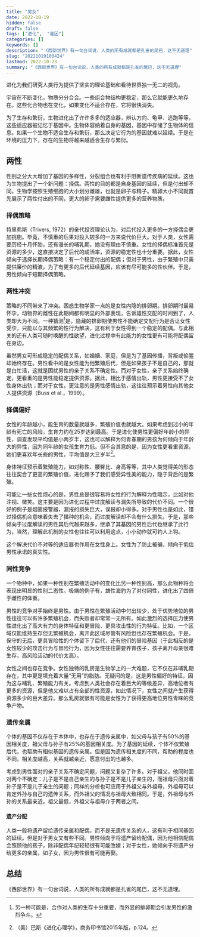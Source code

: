 ```yaml
---
title: "男女"
date: 2022-10-19
hidden: false
draft: false
tags: ["进化",  "基因"]
categories: []
keywords: []
description: "《西部世界》有一句台词说，人类的所有成就都是孔雀的尾巴，这不无道理"
slug: "20221019100424"
lastmod: 2022-10-23
summary: "《西部世界》有一句台词说，人类的所有成就都是孔雀的尾巴，这不无道理"
---
```

进化为我们研究人类行为提供了坚实的理论基础和看待世界独一无二的视角。

宇宙在不断变化，物质分分合合。一些组合物结构更稳定，那么它就能更久地存在。这些化合物也在变化，如果变化不适合存在，它将很快消失。

为了生存和繁衍，生物进化出了许许多多的适应器，辨认方向、龟甲、逃跑等等，这些适应器被记忆于基因中。生物体容纳着自身的基因，基因中存储了生物体的信息。如果一个生物不适合生存和繁衍，那么决定它行为的基因就难以延续。于是在环境的压力下，存在的生物将越来越适合生存与繁衍。

## 两性
性别之分大大增加了基因的多样性，分裂组合也有利于阻断遗传疾病的延续。这也为生物提出了一个新问题：择偶。两性的目的都是自身基因的延续，但是付出却不同。生物学按照生殖细胞的大小划分雌雄，也就是卵子与精子。精卵大小不同就首先展示了两性付出的不同，更大的卵子需要雌性提供更多的营养物质。

### 择偶策略
特里弗斯（Trivers, 1972）的亲代投资理论认为，对后代投入更多的一方择偶会更加挑剔。毕竟，不慎重的后果对投入较多的一方来说代价巨大。对于人类，女性需要历经十月怀胎，还有漫长的哺乳期，她没有理由不慎重。女性的择偶标准首先是资源的多少，这直接决定了后代的成活率，资源的稳定性也十分重要。据此，女性倾向于选择长期择偶策略：有一个稳定付出的配偶；但对于男性，由于繁殖中只需提供廉价的精液，为了有更多的后代延续基因，应该有尽可能多的性伙伴。于是，男性倾向于短期择偶策略。

### 两性冲突
策略的不同带来了冲突。困惑生物学家一点的是女性内隐的排卵期。排卵期时最易怀孕，动物界的雌性在此期间都有明显的外部表现，告诉雄性交配的时间到了，人类却大为不同。一种猜测[^1]是，隐藏的排卵期使男性不能确定交配行为是否让女性受孕，只能以与其频繁的性行为解决，这有利于女性得到一个稳定的配偶。与此相关的还有人类可随时唤醒的性欲望，进化过程中有此能力的女性更有可能将配偶留在身边。

虽然男女可形成稳定的配偶关系，如婚姻、家庭，但是为了基因传播，背叛或偷腥却始终存在。男性看中的是女性能为他繁殖后代，但是如果孩子不是自己的，那就是白忙活，这就是困扰男性的亲子关系不确定性。而对于女性，亲子关系始终确定，更看重的是男性能稳定提供资源。据此，相比于感情出轨，男性更接受不了女性身体出轨；而对于女性，更注意的是男性感情出轨，这往往预示着男性向其他女人提供资源（Buss et al.，1999）。

### 择偶偏好
女性的年龄越小，能生育的数量就越多，繁殖价值也就越大。如果考虑到过小的年龄有死亡的风险，生育力约在25岁达到最高。于是进化使男性更偏好年龄小的异性，调查发现平均值是小两岁半，这也可以解释为何青春期的男孩为何倾向于年龄大的异性，因为同年龄的女孩生育力低。但不合其意的是，因为女性更看重资源，她们更喜欢年长些的男性，平均值是大三岁半[^2]。

身体特征预示着繁殖能力，如对称性、腰臀比、身高等等，其中人类觉得美的形态往往契合了更高的繁殖价值，进化赐予了我们感受异性美的能力，隐于背后的是繁殖。

可能让一些女性烦心的是，男性总是很容易将女性的行为解释为性暗示，比如对他注视、微笑。这主要是因为进化过程中过度解读与漏失所导致的代价不同。一个很好的例子是烟雾报警器，漏报的损失巨大，误报却小得多。对于男性也是如此，错过择偶机会意味着失去了播种的机会，而过度解读却不会有什么损失。于是，那些倾向于过度解读的男性其后代越来越多，继承了其基因的男性后代也继承了此行为，当然，理解此机制的女性也往往可以利用这点，小小动作就可钓人上钩。

这个解决代价不对等的适应器也作用在女性身上。女性为了防止被骗，倾向于低估男性承诺的真实性。

### 同性竞争
一个物种中，如果一种性别在繁殖活动中的变化比另一种性别高，那么此物种将会表现出明显的性别二态性。极端的例子有，雄性海豹为了对付同性，进化出了四倍于雌性的体重。

男性的竞争对手始终是男性。由于男性在繁殖活动中付出较少，处于优势地位的男性往往可以有许多繁殖机会，而失败者却常常一无所有。如此激烈的选择压力使男性进化出了高大有力的身体特征和更冒险、更具攻击性的行为特征。比如，一个区域仅能维持生存但无繁殖机会，离开此区域尽管有风险但也存在繁殖机会。于是，保守的无后，更具冒险性的个体留下了后代，还有他们的冒险基因（于此相反的是女性较少的攻击行为与冒险行为，因为女性往往需要养育孩子，孩子离开母亲很难生存，高风险活动的代价太高）。

女性之间也存在竞争。女性独特的乳房是生物学上的一大难题，它不仅在非哺乳期存在，其中更是填充着大量“无用”的脂肪。无疑问的是，这是男性偏好的特征，因为这与哺乳、繁殖能力有关。考虑到人类社会存在着巨大的等级差异，高地位者有更多的资源，但是他又难以占有全部的性资源，如此情况下，女性之间就产生获得资源多少的巨大差异。那么乳房就很有可能是女性为了获得更高地位男性青睐的竞争产物。


### 遗传亲属
个体的基因不仅存在于本体中，也存在于遗传亲属中，如父母与孩子有50%的基因相关度，祖父母与孙子有25%的基因相关度。为了基因的延续，个体不仅繁殖后代，也帮助有相似基因的遗传亲属。但是因为遗传相关度的不同，帮助的程度也不同。相关度越高，关系就越亲近，愿意付出的也越多。

考虑到男性面对的亲子关系不确定问题，问题又复杂了许多。对于祖父，他同时面对两个不确定：儿子是不是自己亲生的与孙子是不是儿子亲生的，而祖母只面对着孙子是不是儿子亲生的问题；同样的分析也可应用于外祖父与外祖母，外祖母可以肯定外孙与自己的遗传关系，而外祖父的情况与祖母大致相同。于是，外祖母与外孙的关系最亲近，祖父最低，外祖父与祖母介于两者之间。

#### 遗产分配
人类一般将遗产留给遗传亲属和配偶，而不是无遗传关系的人，这有利于相同基因的延续。但是对于男女又有些不同。男性倾向于将遗产留给配偶，因为他相信配偶会照顾他的孩子，除非配偶年纪轻轻很有可能改嫁；对于女性，她倾向于将遗产分给更多的亲属，如子女，因为男性很有可能再娶。

## 总结
《西部世界》有一句台词说，人类的所有成就都是孔雀的尾巴，这不无道理。

[^1]: 另一种可能是，合作对人类的生存十分重要，而外显的排卵期会引发男性的激烈争斗。
[^2]: （美）巴斯《进化心理学》，商务印书馆2015年版，p.124。